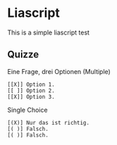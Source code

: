 # Liascript

This is a simple liascript test

## Quizze

Eine Frage, drei Optionen (Multiple)

    [[X]] Option 1.
    [[ ]] Option 2.
    [[X]] Option 3.

Single Choice

    [(X)] Nur das ist richtig.
    [( )] Falsch.
    [( )] Falsch.
